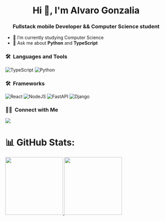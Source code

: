 <h1 align="center">Hi 👋, I'm Alvaro Gonzalia</h1>
<h3 align="center">Fullstack mobile Developer && Computer Science student</h3>
	

- 🌱 I’m currently studying Computer Science
- 💬 Ask me about **Python** and **TypeScript**

### 🛠 &nbsp;Languages and Tools
![TypeScript](https://img.shields.io/badge/typescript-00599C?style=for-the-badge&logo=typescript&logoColor=lightblue)
![Python](https://img.shields.io/badge/python-00599C?style=for-the-badge&logo=python&logoColor=white)
<br/>

### 🛠 &nbsp;Frameworks
![React](https://img.shields.io/badge/react-00599C?style=for-the-badge&logo=react&logoColor=white)
![NodeJS](https://img.shields.io/badge/nodejs-00599C?style=for-the-badge&logo=node.js&logoColor=green)
![FastAPI](https://img.shields.io/badge/fastapi-00599C?style=for-the-badge&logo=fastapi&logoColor=white)
![Django](https://img.shields.io/badge/django-00599C?style=for-the-badge&logo=django&logoColor=green)

### 🤝🏻 &nbsp;Connect with Me
<p>
<a href="https://www.linkedin.com/in/alvaro-gonzal%C3%ADa/"><img src="https://img.shields.io/badge/-Alvaro Gonzalia-0077B5?style=flat&logo=Linkedin&logoColor=white"/></a>
  
</p>


# 📊 GitHub Stats:
<a href="https://github.com/gonzalia">
  <img height="180em" src="https://github-readme-stats-eight-theta.vercel.app/api?username=gonzalia&show_icons=true&theme=prussian&include_all_commits=true&count_private=true"/>
  <img height="180em" src="https://github-readme-stats-eight-theta.vercel.app/api/top-langs/?username=gonzalia&layout=compact&langs_count=8&theme=prussian"/>
</a>





